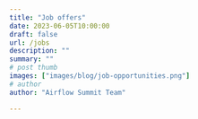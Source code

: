 ```yaml
---
title: "Job offers"
date: 2023-06-05T10:00:00
draft: false
url: /jobs
description: ""
summary: ""
# post thumb
images: ["images/blog/job-opportunities.png"]
# author
author: "Airflow Summit Team"

---
```

